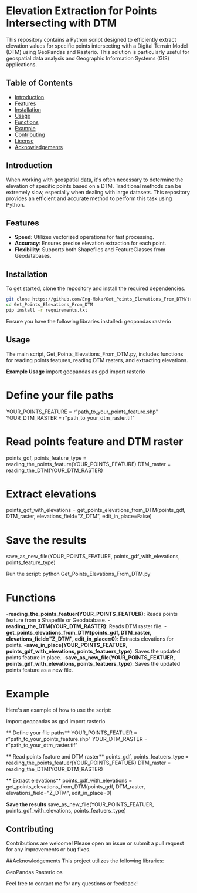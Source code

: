# Elevation Extraction for Points Intersecting with DTM

This repository contains a Python script designed to efficiently extract elevation values for specific points intersecting with a Digital Terrain Model (DTM) using GeoPandas and Rasterio. This solution is particularly useful for geospatial data analysis and Geographic Information Systems (GIS) applications.

## Table of Contents

- [Introduction](#introduction)
- [Features](#features)
- [Installation](#installation)
- [Usage](#usage)
- [Functions](#functions)
- [Example](#example)
- [Contributing](#contributing)
- [License](#license)
- [Acknowledgements](#acknowledgements)

## Introduction

When working with geospatial data, it's often necessary to determine the elevation of specific points based on a DTM. Traditional methods can be extremely slow, especially when dealing with large datasets. This repository provides an efficient and accurate method to perform this task using Python.

## Features

- **Speed**: Utilizes vectorized operations for fast processing.
- **Accuracy**: Ensures precise elevation extraction for each point.
- **Flexibility**: Supports both Shapefiles and FeatureClasses from Geodatabases.

## Installation

To get started, clone the repository and install the required dependencies.

```bash
git clone https://github.com/Eng-Moka/Get_Points_Elevations_From_DTM/tree/main
cd Get_Points_Elevations_From_DTM
pip install -r requirements.txt
```

Ensure you have the following libraries installed:
geopandas
rasterio
## Usage
The main script, Get_Points_Elevations_From_DTM.py, includes functions for reading points features, reading DTM rasters, and extracting elevations.

**Example Usage**
import geopandas as gpd
import rasterio

# Define your file paths
YOUR_POINTS_FEATURE = r"path_to_your_points_feature.shp"
YOUR_DTM_RASTER = r"path_to_your_dtm_raster.tif"

# Read points feature and DTM raster
points_gdf, points_feature_type = reading_the_points_feature(YOUR_POINTS_FEATURE)
DTM_raster = reading_the_DTM(YOUR_DTM_RASTER)

# Extract elevations
points_gdf_with_elevations = get_points_elevations_from_DTM(points_gdf, DTM_raster, elevations_field="Z_DTM", edit_in_place=False)

# Save the results
save_as_new_file(YOUR_POINTS_FEATURE, points_gdf_with_elevations, points_feature_type)


Run the script:
python Get_Points_Elevations_From_DTM.py
# Functions
-**reading_the_points_featuer(YOUR_POINTS_FEATUER)**: Reads points feature from a Shapefile or Geodatabase.
-**reading_the_DTM(YOUR_DTM_RASTER)**: Reads DTM raster file.
-**get_points_elevations_from_DTM(points_gdf, DTM_raster, elevations_field="Z_DTM", edit_in_place=0)**: Extracts elevations for points.
-**save_in_place(YOUR_POINTS_FEATUER, points_gdf_with_elevations, points_featuers_type)**: Saves the updated points feature in place.
-**save_as_new_file(YOUR_POINTS_FEATUER, points_gdf_with_elevations, points_featuers_type)**: Saves the updated points feature as a new file.
# Example
Here's an example of how to use the script:

import geopandas as gpd
import rasterio

** Define your file paths**
YOUR_POINTS_FEATUER = r"path_to_your_points_feature.shp"
YOUR_DTM_RASTER = r"path_to_your_dtm_raster.tif"

** Read points feature and DTM raster**
points_gdf, points_featuers_type = reading_the_points_featuer(YOUR_POINTS_FEATUER)
DTM_raster = reading_the_DTM(YOUR_DTM_RASTER)

** Extract elevations**
points_gdf_with_elevations = get_points_elevations_from_DTM(points_gdf, DTM_raster, elevations_field="Z_DTM", edit_in_place=0)

**Save the results**
save_as_new_file(YOUR_POINTS_FEATUER, points_gdf_with_elevations, points_featuers_type)
## Contributing
Contributions are welcome! Please open an issue or submit a pull request for any improvements or bug fixes.

##Acknowledgements
This project utilizes the following libraries:

GeoPandas
Rasterio
os

Feel free to contact me for any questions or feedback!
